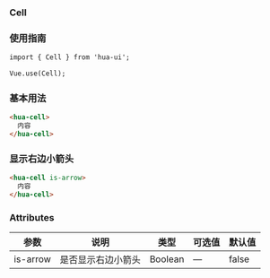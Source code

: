 ### Cell

### 使用指南
```html
import { Cell } from 'hua-ui';

Vue.use(Cell);

```
### 基本用法
```html
<hua-cell>
  内容
</hua-cell>
```
### 显示右边小箭头
```html
<hua-cell is-arrow>
  内容
</hua-cell>
```
### Attributes

| 参数      | 说明    | 类型      | 可选值       | 默认值   |
|---------- |-------- |---------- |-------------  |-------- |
| is-arrow  | 是否显示右边小箭头    | Boolean   | — |  false |

